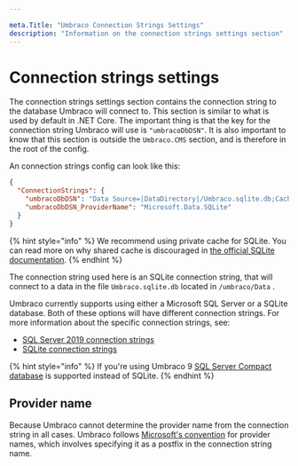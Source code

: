 ```yaml
---

meta.Title: "Umbraco Connection Strings Settings"
description: "Information on the connection strings settings section"
---
```


# Connection strings settings

The connection strings settings section contains the connection string to the database Umbraco will connect to. This section is similar to what is used by default in .NET Core. The important thing is that the key for the connection string Umbraco will use is `"umbracoDbDSN"`. It is also important to know that this section is outside the `Umbraco.CMS` section, and is therefore in the root of the config.

An connection strings config can look like this:

```json
{
  "ConnectionStrings": {
    "umbracoDbDSN": "Data Source=|DataDirectory|/Umbraco.sqlite.db;Cache=Private;Foreign Keys=True;Pooling=True",
    "umbracoDbDSN_ProviderName": "Microsoft.Data.SQLite"
  }
}
```

{% hint style="info" %}
We recommend using private cache for SQLite. You can read more on why shared cache is discouraged in [the official SQLite documentation](https://sqlite.org/sharedcache.html).
{% endhint %}

The connection string used here is an SQLite connection string, that will connect to a data in the file `Umbraco.sqlite.db`  located in `/umbraco/Data` .

Umbraco currently supports using either a Microsoft SQL Server or a SQLite database. Both of these options will have different connection strings. For more information about the specific connection strings, see:

* [SQL Server 2019 connection strings](https://www.connectionstrings.com/sql-server-2019/)
* [SQLite connection strings](https://www.connectionstrings.com/sqlite/)

{% hint style="info" %}
If you're using Umbraco 9 [SQL Server Compact database](https://www.connectionstrings.com/sql-server-compact/) is supported instead of SQLite.
{% endhint %}

## Provider name
Because Umbraco cannot determine the provider name from the connection string in all cases. Umbraco follows [Microsoft's convention](ttps://docs.microsoft.com/en-us/aspnet/core/fundamentals/configuration/?view=aspnetcore-5.0#connection-string-prefixes-1) for provider names, which involves specifying it as a postfix in the connection string name.

